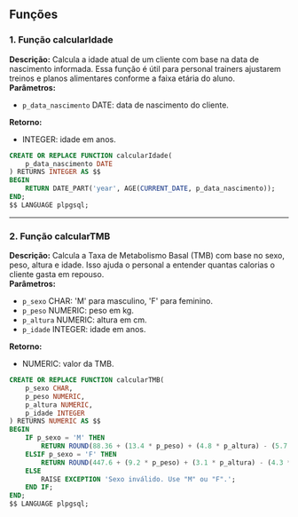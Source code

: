 ## Funções

### 1. Função calcularIdade
**Descrição:** Calcula a idade atual de um cliente com base na data de nascimento informada. Essa função é útil para personal trainers ajustarem treinos e planos alimentares conforme a faixa etária do aluno.  
**Parâmetros:**
- `p_data_nascimento` DATE: data de nascimento do cliente.

**Retorno:**
- INTEGER: idade em anos.

```sql
CREATE OR REPLACE FUNCTION calcularIdade(
    p_data_nascimento DATE
) RETURNS INTEGER AS $$
BEGIN
    RETURN DATE_PART('year', AGE(CURRENT_DATE, p_data_nascimento));
END;
$$ LANGUAGE plpgsql;
```

---

### 2. Função calcularTMB
**Descrição:** Calcula a Taxa de Metabolismo Basal (TMB) com base no sexo, peso, altura e idade. Isso ajuda o personal a entender quantas calorias o cliente gasta em repouso.  
**Parâmetros:**
- `p_sexo` CHAR: 'M' para masculino, 'F' para feminino.
- `p_peso` NUMERIC: peso em kg.
- `p_altura` NUMERIC: altura em cm.
- `p_idade` INTEGER: idade em anos.

**Retorno:**
- NUMERIC: valor da TMB.

```sql
CREATE OR REPLACE FUNCTION calcularTMB(
    p_sexo CHAR,
    p_peso NUMERIC,
    p_altura NUMERIC,
    p_idade INTEGER
) RETURNS NUMERIC AS $$
BEGIN
    IF p_sexo = 'M' THEN
        RETURN ROUND(88.36 + (13.4 * p_peso) + (4.8 * p_altura) - (5.7 * p_idade), 2);
    ELSIF p_sexo = 'F' THEN
        RETURN ROUND(447.6 + (9.2 * p_peso) + (3.1 * p_altura) - (4.3 * p_idade), 2);
    ELSE
        RAISE EXCEPTION 'Sexo inválido. Use "M" ou "F".';
    END IF;
END;
$$ LANGUAGE plpgsql;
```
